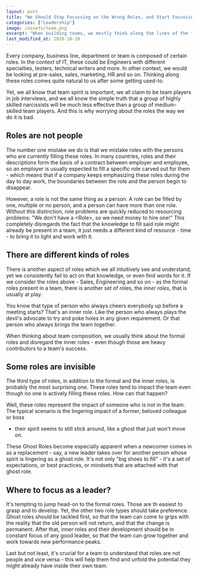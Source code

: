 ```yaml
---
layout: post
title: "We Should Stop Focussing on the Wrong Roles, and Start Focussing on the Right Ones"
categories: ["Leadership"]
image: /assets/team.png
excerpt: "When building teams, we mostly think along the lines of the formal roles of each team member. We should be looking at the informal roles instead - and even on hidden roles that influence the team."
last_modified_at: 2020-10-28
---
```

Every company, business line, department or team is composed of certain roles.
In the context of IT, these could be Engineers with different specialties,
testers, technical writers and more. In other context, we would be looking at
pre-sales, sales, marketing, HR and so on. Thinking along these roles comes quite
natural to us after some getting used-to.

Yet, we all know that team spirit is important, we all claim to be team players
in job interviews, and we all know the simple truth that a group of highly
skilled narcissists will be much less effective than a group of medium-skilled
team players. And this is why worrying about the roles the way we do it is bad.

## Roles are not people
The number one mistake we do is that we mistake roles with the persons who are
currently filling these roles. In many countries, roles and their descriptions
form the basis of a contract between employer and employee, so an employer is
usually expected to fill a specific role carved out for them - which means that
if a company keeps emphasizing these roles during the day to day work, the
boundaries between the role and the person begin to disappear.

However, a role is not the same thing as a person. A role can be filled by one,
multiple or no person, and a person can have more than one role. Without this
distinction, role problems are quickly reduced to resourcing problems: "We don't
have a \<Role>, so we need money to hire one!" This completely disregards the
fact that the knowledge to fill said role might already be present in a team, it
just needs a different kind of resource - time - to bring it to light and work
with it.

## There are different kinds of roles
There is another aspect of roles which we all intuitively see and understand,
yet we consistently fail to act on that knowledge, or even find words for it. If
we consider the roles above - Sales, Engineering and so on - as the formal roles
present in a team, there is another set of roles, the *inner roles*, that is
usually at play. 

You know that type of person who always cheers everybody up before a meeting
starts? That's an inner role. Like the person who always plays the devil's
advocate to try and poke holes in any given requirement. Or that person who
always brings the team together.

When thinking about team composition, we usually think about the formal roles
and disregard the inner roles - even though those are heavy contributors to a
team's success. 

## Some roles are invisible
The third type of roles, in addition to the formal and the inner roles, is
probably the most surprising one. These roles tend to impact the team even
though no one is actively filling these roles. How can that happen?

Well, these roles represent the impact of someone who is not in the team. The
typical scenario is the lingering impact of a former, beloved colleague or boss
- their spirit seems to still stick around, like a ghost that just won't move
on. 

These Ghost Roles become especially apparent when a newcomer comes in as a
replacement - say, a new leader takes over for another person whose spirit is
lingering as a ghost role. It's not only "big shoes to fill" - it's a set of
expectations, or best practices, or mindsets that are attached with that ghost
role.

## Where to focus as a leader?
It's tempting to jump head-on to the formal roles. Those are th easiest to grasp
and to develop. Yet, the other two role types should take preference. Ghost
roles should be tackled first, so that the team can come to grips with the
reality that the old person will not return, and that the change is permanent.
After that, inner roles and their development should be in constant focus of any
good leader, so that the team can grow together and work towards new performance
peaks. 

Last but not least, it's crucial for a team to understand that roles are not
people and vice versa - this will help them find and unfold the potential they
might already have inside their own team.



